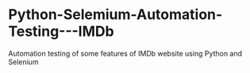 # Python-Selemium-Automation-Testing---IMDb
Automation testing of some features of IMDb website using Python and Selenium
